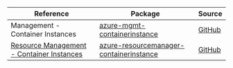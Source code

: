 | Reference | Package | Source |
|---|---|---|
|Management - Container Instances|[azure-mgmt-containerinstance](https://repo1.maven.org/maven2/com/microsoft/azure/azure-mgmt-containerinstance)|[GitHub](https://github.com/Azure/azure-sdk-for-java)|
|[Resource Management - Container Instances](resourcemanager-containerinstance-readme.md)|[azure-resourcemanager-containerinstance](https://repo1.maven.org/maven2/com/azure/resourcemanager/azure-resourcemanager-containerinstance)|[GitHub](https://github.com/Azure/azure-sdk-for-java/blob/main/sdk/resourcemanager/azure-resourcemanager-containerinstance)|

